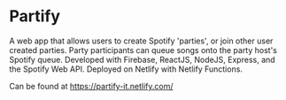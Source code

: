 # Partify

A web app that allows users to create Spotify 'parties', or join other user created parties. Party participants can queue songs onto the party host's Spotify queue.
Developed with Firebase, ReactJS, NodeJS, Express, and the Spotify Web API.
Deployed on Netlify with Netlify Functions.

Can be found at https://partify-it.netlify.com/
